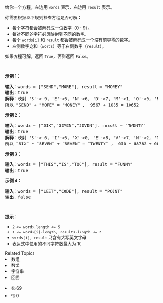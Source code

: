 <p>给你一个方程，左边用&nbsp;<code>words</code>&nbsp;表示，右边用&nbsp;<code>result</code> 表示。</p>

<p>你需要根据以下规则检查方程是否可解：</p>

<ul> 
 <li>每个字符都会被解码成一位数字（0 - 9）。</li> 
 <li>每对不同的字符必须映射到不同的数字。</li> 
 <li>每个 <code>words[i]</code> 和 <code>result</code>&nbsp;都会被解码成一个没有前导零的数字。</li> 
 <li>左侧数字之和（<code>words</code>）等于右侧数字（<code>result</code>）。&nbsp;</li> 
</ul>

<p>如果方程可解，返回&nbsp;<code>True</code>，否则返回&nbsp;<code>False</code>。</p>

<p>&nbsp;</p>

<p><strong>示例 1：</strong></p>

<pre><strong>输入：</strong>words = ["SEND","MORE"], result = "MONEY"
<strong>输出：</strong>true
<strong>解释：</strong>映射 'S'-&gt; 9, 'E'-&gt;5, 'N'-&gt;6, 'D'-&gt;7, 'M'-&gt;1, 'O'-&gt;0, 'R'-&gt;8, 'Y'-&gt;'2'
所以 "SEND" + "MORE" = "MONEY" ,  9567 + 1085 = 10652</pre>

<p><strong>示例 2：</strong></p>

<pre><strong>输入：</strong>words = ["SIX","SEVEN","SEVEN"], result = "TWENTY"
<strong>输出：</strong>true
<strong>解释：</strong>映射 'S'-&gt; 6, 'I'-&gt;5, 'X'-&gt;0, 'E'-&gt;8, 'V'-&gt;7, 'N'-&gt;2, 'T'-&gt;1, 'W'-&gt;'3', 'Y'-&gt;4
所以 "SIX" + "SEVEN" + "SEVEN" = "TWENTY" ,  650 + 68782 + 68782 = 138214</pre>

<p><strong>示例 3：</strong></p>

<pre><strong>输入：</strong>words = ["THIS","IS","TOO"], result = "FUNNY"
<strong>输出：</strong>true
</pre>

<p><strong>示例 4：</strong></p>

<pre><strong>输入：</strong>words = ["LEET","CODE"], result = "POINT"
<strong>输出：</strong>false
</pre>

<p>&nbsp;</p>

<p><strong>提示：</strong></p>

<ul> 
 <li><code>2 &lt;= words.length &lt;= 5</code></li> 
 <li><code>1 &lt;= words[i].length,&nbsp;results.length&nbsp;&lt;= 7</code></li> 
 <li><code>words[i], result</code>&nbsp;只含有大写英文字母</li> 
 <li>表达式中使用的不同字符数最大为&nbsp;10</li> 
</ul>

<div><div>Related Topics</div><div><li>数组</li><li>数学</li><li>字符串</li><li>回溯</li></div></div><br><div><li>👍 69</li><li>👎 0</li></div>